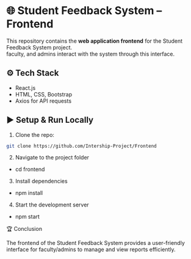 # 🌐 Student Feedback System – Frontend

This repository contains the **web application frontend** for the Student Feedback System project.  
faculty, and admins interact with the system through this interface.

## ⚙️ Tech Stack
- React.js
- HTML, CSS, Bootstrap
- Axios for API requests

## ▶️ Setup & Run Locally
1. Clone the repo:
```bash
git clone https://github.com/Intership-Project/Frontend

```

2. Navigate to the project folder
  - cd frontend

3. Install dependencies
  - npm install

4. Start the development server
  - npm start


🏆 Conclusion

The frontend of the Student Feedback System provides a user-friendly interface for faculty/admins to manage and view reports efficiently.
